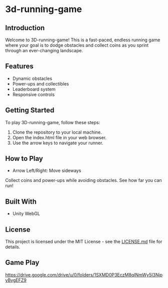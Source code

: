 # 3d-running-game

## Introduction
Welcome to 3D-running-game! This is a fast-paced, endless running game where your goal is to dodge obstacles and collect coins as you sprint through an ever-changing landscape.

## Features
- Dynamic obstacles
- Power-ups and collectibles
- Leaderboard system
- Responsive controls

## Getting Started
To play 3D-running-game, follow these steps:
1. Clone the repository to your local machine.
2. Open the index.html file in your web browser.
3. Use the arrow keys to navigate your runner.

## How to Play
- Arrow Left/Right: Move sideways

Collect coins and power-ups while avoiding obstacles. See how far you can run!

## Built With
- Unity WebGL

## License
This project is licensed under the MIT License - see the [LICENSE.md](https://medium.com/digitalcrafts/ways-to-up-your-game-with-a-readme-md-on-github-35eae99ee289) file for details.

## Game Play
https://drive.google.com/drive/u/0/folders/1SXMD0P3EczM8qINmWy5I3NjpyBvgEFZ9
